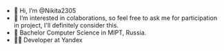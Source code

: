 - 👋 Hi, I’m @Nikita2305
- 👀 I’m interested in colaborations, so feel free to ask me for participation in project, I'll definitely consider this.  
- 🌱 Bachelor Computer Science in MIPT, Russia.
- 🧑‍💻 Developer at Yandex

<!---
Nikita2305/Nikita2305 is a ✨ special ✨ repository because its `README.md` (this file) appears on your GitHub profile.
You can click the Preview link to take a look at your changes.
--->
